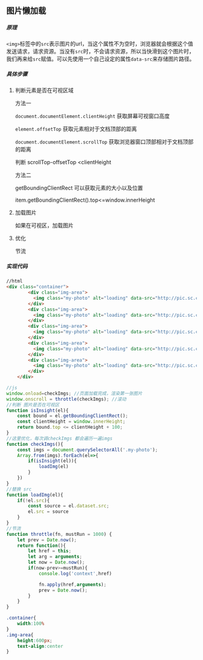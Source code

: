 ## 图片懒加载

##### 原理

`<img>`标签中的`src`表示图片的url，当这个属性不为空时，浏览器就会根据这个值发送请求，请求资源。当没有`src`时，不会请求资源，所以当快滑到这个图片时，我们再来给`src`赋值。可以先使用一个自己设定的属性`data-src`来存储图片路径。

##### 具体步骤

1. 判断元素是否在可视区域

   方法一

   `document.documentElement.clientHeight` 获取屏幕可视窗口高度

   `element.offsetTop` 获取元素相对于文档顶部的距离

   `document.documentElement.scrollTop` 获取浏览器窗口顶部相对于文档顶部的距离

   判断 scrollTop-offsetTop <clientHeight 

   方法二

   getBoundingClientRect 可以获取元素的大小以及位置

   item.getBoundingClientRect().top<=window.innerHeight

2. 加载图片

   如果在可视区，加载图片

3. 优化

   节流

##### 实现代码

```html
//html
<div class="container">
        <div class="img-area">
          <img class="my-photo" alt="loading" data-src="http://pic.sc.chinaz.com/files/pic/pic9/202007/apic26594.jpg">
        </div>
        <div class="img-area">
          <img class="my-photo" alt="loading" data-src="http://pic.sc.chinaz.com/files/pic/pic9/202007/apic26593.jpg">
        </div>
        <div class="img-area">
          <img class="my-photo" alt="loading" data-src="http://pic.sc.chinaz.com/files/pic/pic9/202007/apic26585.jpg">
        </div>
        <div class="img-area">
          <img class="my-photo" alt="loading" data-src="http://pic.sc.chinaz.com/files/pic/pic9/202007/apic26586.jpg">
        </div>
        <div class="img-area">
          <img class="my-photo" alt="loading" data-src="http://pic.sc.chinaz.com/files/pic/pic9/202007/apic26594.jpg">
        </div>
    </div>
```



```javascript
//js
window.onload=checkImgs; //页面加载完成，渲染第一张图片
window.onscroll = throttle(checkImgs); //滚动
//判断 图片是否在可视区
function isInsight(el){
    const bound = el.getBoundingClientRect();
    const clientHeight = window.innerHeight;
    return bound.top <= clientHeight + 100;
}
//这里优化，每次调checkImgs 都会遍历一遍imgs
function checkImgs(){
    const imgs = document.querySelectorAll('.my-photo');
    Array.from(imgs).forEach(el=>{
        if(isInsight(el)){
            loadImg(el)
        }
    })
}
//替换 src
function loadImg(el){
    if(!el.src){
        const source = el.dataset.src;
        el.src = source
    }
}
//节流
function throttle(fn, mustRun = 1000) {
    let prev = Date.now();
    return function(){
        let href = this;
        let arg = arguments;
        let now = Date.now();
        if(now-prev>=mustRun){
            console.log('context',href)

            fn.apply(href,arguments);
            prev = Date.now();
        }
    }    
}
```

```css
.container{
    width:100%
}
.img-area{
    height:600px;
    text-align:center
}
```

